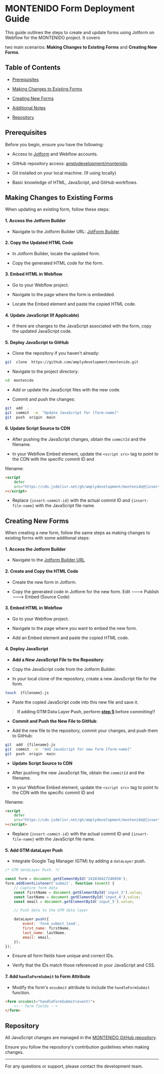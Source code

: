 # MONTENIDO Form Deployment Guide

This guide outlines the steps to create and update forms using Jotform on Webflow for the MONTENIDO project. It covers

two main scenarios: **Making Changes to Existing Forms** and **Creating New Forms**.

## Table of Contents

-   [Prerequisites](#prerequisites)

-   [Making Changes to Existing Forms](#making-changes-to-existing-forms)

-   [Creating New Forms](#creating-new-forms)

-   [Additional Notes](#additional-notes)

-   [Repository](#repository)

## Prerequisites

Before you begin, ensure you have the following:

-   Access to [Jotform](https://montenido.jotform.com/) and Webflow accounts.

-   GitHub repository access: [amplydevelopment/montenido](https://github.com/amplydevelopment/montenido).

-   Git installed on your local machine. (If using locally)

-   Basic knowledge of HTML, JavaScript, and GitHub workflows.

## Making Changes to Existing Forms

When updating an existing form, follow these steps:

#### 1. **Access the Jotform Builder**

-   Navigate to the Jotform Builder URL: [JotForm Builder](https://webflow-test-env.webflow.io/jotform-builder)

#### 2. **Copy the Updated HTML Code**

-   In Jotform Builder, locate the updated form.

-   Copy the generated HTML code for the form.

#### 3. **Embed HTML in Webflow**

-   Go to your Webflow project.

-   Navigate to the page where the form is embedded.

-   Locate the Embed element and paste the copied HTML code.

#### 4. **Update JavaScript (If Applicable)**

-   If there are changes to the JavaScript associated with the form, copy the updated JavaScript code.

#### 5. **Deploy JavaScript to GitHub**

-   Clone the repository if you haven't already:

```bash
git  clone  https://github.com/amplydevelopment/montenido.git
```

-   Navigate to the project directory:

```bash
cd  montenido
```

-   Add or update the JavaScript files with the new code.

-   Commit and push the changes:

```bash
git  add  .
git  commit  -m  "Update JavaScript for [form-name]"
git  push  origin  main
```

#### 6. **Update Script Source to CDN**

-   After pushing the JavaScript changes, obtain the `commitId` and the filename.

-   In your Webflow Embed element, update the `<script src>` tag to point to the CDN with the specific commit ID and

filename:

```html
<script
	defer
	src="https://cdn.jsdelivr.net/gh/amplydevelopment/montenido@{insert-commit-id}/{insert-file-name}"
></script>
```

-   Replace `{insert-commit-id}` with the actual commit ID and `{insert-file-name}` with the JavaScript file name.

## Creating New Forms

When creating a new form, follow the same steps as making changes to existing forms with some additional steps:

#### 1. **Access the Jotform Builder**

-   Navigate to the [Jotform Builder URL](https://webflow-test-env.webflow.io/jotform-builder)

#### 2. **Create and Copy the HTML Code**

-   Create the new form in Jotform.

-   Copy the generated code in Jotform for the new form. Edit ---> Publish ---> Embed (Source Code)

#### 3. **Embed HTML in Webflow**

-   Go to your Webflow project.

-   Navigate to the page where you want to embed the new form.

-   Add an Embed element and paste the copied HTML code.

#### 4. **Deploy JavaScript**

-   **Add a New JavaScript File to the Repository**:

-   Copy the JavaScript code from the Jotform Builder.

-   In your local clone of the repository, create a new JavaScript file for the form.

```bash
touch  {filename}.js
```

-   Paste the copied JavaScript code into this new file and save it.

> **If adding GTM Data Layer Push, perform [step 5](#add-gtm-datalayer-push) before commiting!!**

-   **Commit and Push the New File to GitHub**:

-   Add the new file to the repository, commit your changes, and push them to GitHub:

```bash
git  add  {filename}.js
git  commit  -m  "Add JavaScript for new form [form-name]"
git  push  origin  main
```

-   **Update Script Source to CDN**

-   After pushing the new JavaScript file, obtain the `commitId` and the filename.

-   In your Webflow Embed element, update the `<script src>` tag to point to the CDN with the specific commit ID and

filename:

```html
<script
	defer
	src="https://cdn.jsdelivr.net/gh/amplydevelopment/montenido@{insert-commit-id}/{insert-file-name}"
></script>
```

-   Replace `{insert-commit-id}` with the actual commit ID and `{insert-file-name}` with the JavaScript file name.

#### 5. **Add GTM dataLayer Push**

-   Integrate Google Tag Manager (GTM) by adding a `dataLayer` push.

```javascript
/* GTM dataLayer Push. */

const form = document.getElementById('241830427246050');
form.addEventListener('submit', function (event) {
	// Capture form data
	const firstName = document.getElementById('input_3').value;
	const lastName = document.getElementById('input_4').value;
	const email = document.getElementById('input_5').value;

	// Push data to the GTM data layer

	dataLayer.push({
		event: 'form_submit_lead',
		first_name: firstName,
		last_name: lastName,
		email: email,
	});
});
```

-   Ensure all form fields have unique and correct IDs.

-   Verify that the IDs match those referenced in your JavaScript and CSS.

#### 7. **Add `handleFormSubmit` to Form Attribute**

-   Modify the form's `onsubmit` attribute to include the `handleFormSubmit` function.

```html
<form onsubmit="handleFormSubmit(event)">
	<!-- form fields -->
</form>
```

## Repository

All JavaScript changes are managed in the [MONTENIDO GitHub repository](https://github.com/amplydevelopment/montenido).

Ensure you follow the repository's contribution guidelines when making changes.

---

For any questions or support, please contact the development team.
